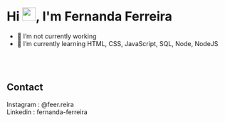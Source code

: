 <h1 align="left">Hi <img src="https://raw.githubusercontent.com/kaueMarques/kaueMarques/master/hi.gif" height="30px">, I'm Fernanda Ferreira</h1>
<p align="left">  </p>


- 🔭 I’m not currently working 
- 🌱 I’m currently learning HTML, CSS, JavaScript, SQL, Node, NodeJS


<br><br>

## Contact

Instagram : @feer.reira
<br>
Linkedin : fernanda-ferreira


